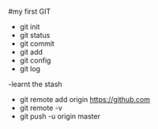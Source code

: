 #my first GIT
- git init
- git status
- git commit
- git add
- git config
- git log

-learnt the stash

- git remote add origin https://github.com
- git remote -v
- git push -u origin master
